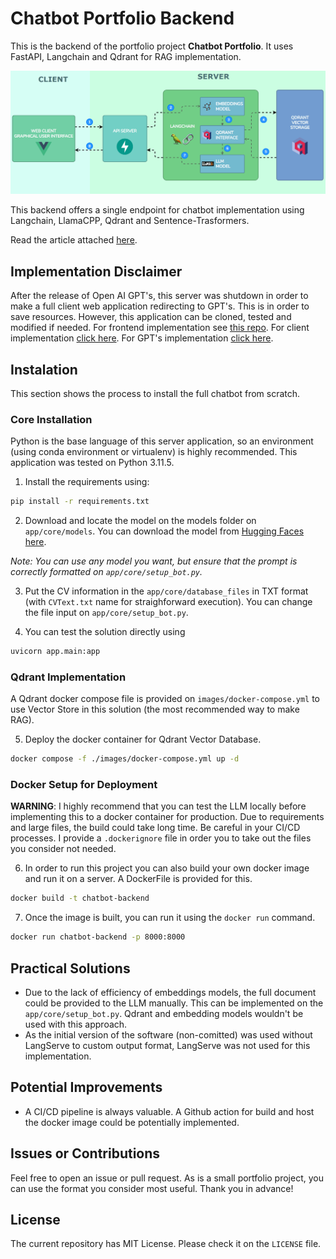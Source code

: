 # Chatbot Portfolio Backend
This is the backend of the portfolio project **Chatbot Portfolio**. It uses FastAPI, Langchain and Qdrant for RAG implementation.

<p align="center">
  <img src="assets/chart.gif" alt="Chart Portafolio Data flow GIF">
</p>

This backend offers a single endpoint for chatbot implementation using Langchain, LlamaCPP, Qdrant and Sentence-Trasformers.

Read the article attached [here](https://medium.com/@piero.casusolv/implementing-rag-with-vue3-fastapi-and-qdrant-and-how-is-this-compared-to-openai-gpts-afa5d5e8d08f).

## Implementation Disclaimer
After the release of Open AI GPT's, this server was shutdown in order to make a full client web application redirecting to GPT's. This is in order to save resources. However, this application can be cloned, tested and modified if needed. For frontend implementation see [this repo](https://github.com/IA-PieroCV/chatresume-frontend). For client implementation [click here](https://chatapp.intautomation.net). For GPT's implementation [click here](https://chat.openai.com/g/g-oK5Dh6p5x-pierocv-chat-resume).

## Instalation
This section shows the process to install the full chatbot from scratch.

### Core Installation
Python is the base language of this server application, so an environment (using conda environment or virtualenv) is highly recommended. This application was tested on Python 3.11.5.

1. Install the requirements using: 
```bash
pip install -r requirements.txt
 ```
2. Download and locate the model on the models folder on `app/core/models`. You can download the model from [Hugging Faces here](https://huggingface.co/TheBloke/SynthIA-7B-v2.0-GGUF/blob/main/synthia-7b-v2.0.Q2_K.gguf).

*Note: You can use any model you want, but ensure that the prompt is correctly formatted on `app/core/setup_bot.py`.*

3. Put the CV information in the `app/core/database_files` in TXT format (with `CVText.txt` name for straighforward execution). You can change the file input on `app/core/setup_bot.py`.

4. You can test the solution directly using
```bash
uvicorn app.main:app
```

### Qdrant Implementation
A Qdrant docker compose file is provided on `images/docker-compose.yml` to use Vector Store in this solution (the most recommended way to make RAG).

5. Deploy the docker container for Qdrant Vector Database.
```bash
docker compose -f ./images/docker-compose.yml up -d
```

### Docker Setup for Deployment
**WARNING**: I highly recommend that you can test the LLM locally before implementing this to a docker container for production. Due to requirements and large files, the build could take long time. Be careful in your CI/CD processes.
I provide a `.dockerignore` file in order you to take out the files you consider not needed.

6. In order to run this project you can also build your own docker image and run it on a server. A DockerFile is provided for this.
```bash
docker build -t chatbot-backend
``` 

7. Once the image is built, you can run it using the `docker run` command.
```bash
docker run chatbot-backend -p 8000:8000
```

## Practical Solutions
- Due to the lack of efficiency of embeddings models, the full document could be provided to the LLM manually. This can be implemented on the `app/core/setup_bot.py`. Qdrant and embedding models wouldn't be used with this approach.
- As the initial version of the software (non-comitted) was used without LangServe to custom output format, LangServe was not used for this implementation.

## Potential Improvements
- A CI/CD pipeline is always valuable. A Github action for build and host the docker image could be potentially implemented.

## Issues or Contributions
Feel free to open an issue or pull request. As is a small portfolio project, you can use the format you consider most useful. Thank you in advance!

## License
The current repository has MIT License. Please check it on the `LICENSE` file.
